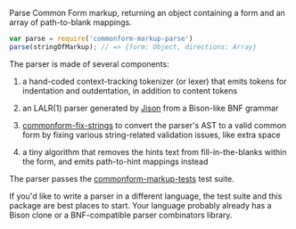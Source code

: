 Parse Common Form markup, returning an object containing a form and
an array of path-to-blank mappings.

```javascript
var parse = require('commonform-markup-parse')
parse(stringOfMarkup); // => {form: Object, directions: Array}
```

The parser is made of several components:

1. a hand-coded context-tracking tokenizer (or lexer) that emits
   tokens for indentation and outdentation, in addition to content tokens

2. an LALR(1) parser generated by [Jison] from a Bison-like BNF grammar

3. [commonform-fix-strings] to convert the parser's AST to a valid
   common form by fixing various string-related validation issues,
   like extra space

4. a tiny algorithm that removes the hints text from fill-in-the-blanks
   within the form, and emits path-to-hint mappings instead

The parser passes the [commonform-markup-tests] test suite.

If you'd like to write a parser in a different language, the test
suite and this package are best places to start.  Your language
probably already has a Bison clone or a BNF-compatible parser
combinators library.

[Jison]: https://npmjs.com/packages/jison

[commonform-fix-strings]: https://npmjs.com/commonform-fix-strings

[commonform-markup-tests]: https://npmjs.com/packages/commonform-markup-tests
